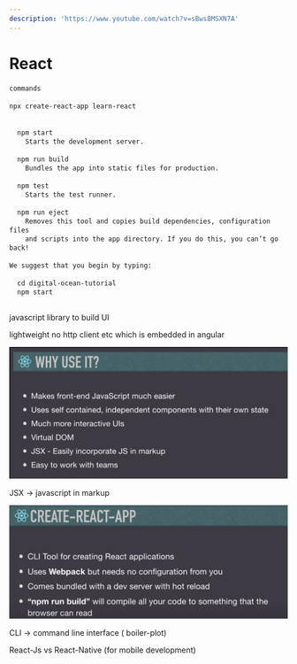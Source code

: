 ```yaml
---
description: 'https://www.youtube.com/watch?v=sBws8MSXN7A'
---
```


# React

```text
commands

npx create-react-app learn-react


  npm start
    Starts the development server.

  npm run build
    Bundles the app into static files for production.

  npm test
    Starts the test runner.

  npm run eject
    Removes this tool and copies build dependencies, configuration files
    and scripts into the app directory. If you do this, you can’t go back!

We suggest that you begin by typing:

  cd digital-ocean-tutorial
  npm start


```

javascript library to build UI

lightweight no http client etc which is embedded in angular

![](../../.gitbook/assets/image%20%28238%29.png)

JSX -&gt; javascript in markup

![](../../.gitbook/assets/image%20%28236%29.png)

CLI -&gt; command line interface \( boiler-plot\) 



React-Js  vs React-Native \(for mobile development\)

